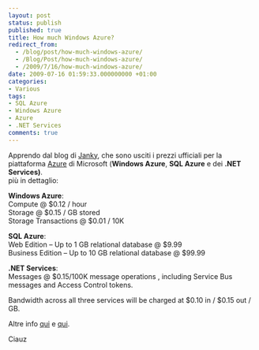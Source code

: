 ```yaml
---
layout: post
status: publish
published: true
title: How much Windows Azure?
redirect_from: 
  - /blog/post/how-much-windows-azure/
  - /Blog/Post/how-much-windows-azure/
  - /2009/7/16/how-much-windows-azure/
date: 2009-07-16 01:59:33.000000000 +01:00
categories:
- Various
tags:
- SQL Azure
- Windows Azure
- Azure
- .NET Services
comments: true
---
```

<p>Apprendo dal blog di <a target="_blank" rel="nofollow" href="http://blogs.ugidotnet.org/janky" title="Giancarlo Sudano">Janky</a>, che sono usciti i prezzi ufficiali per la piattaforma <a target="_blank" rel="nofollow" href="http://www.microsoft.com/azure/default.mspx" title="Microsoft Azure">Azure</a> di Microsoft (<strong>Windows Azure</strong>, <strong>SQL Azure</strong> e dei <strong>.NET Services)</strong>.     <br />
pi&ugrave; in dettaglio:</p>
<p><strong>Windows Azure</strong>:     <br />
Compute @ $0.12 / hour     <br />
Storage @ $0.15 / GB stored     <br />
Storage Transactions @ $0.01 / 10K</p>
<p><strong>SQL Azure</strong>:     <br />
Web Edition &ndash; Up to 1 GB relational database @ $9.99     <br />
Business Edition &ndash; Up to 10 GB relational database @ $99.99</p>
<p><strong>.NET Services</strong>:     <br />
Messages @ $0.15/100K message operations , including Service Bus messages and Access Control tokens.</p>
<p>Bandwidth across all three services will be charged at $0.10 in / $0.15 out / GB.</p>
<p>Altre info <a target="_blank" rel="nofollow" href="http://blogs.msdn.com/windowsazure/archive/2009/07/14/confirming-commercial-availability-and-announcing-business-model.aspx" title="Windows Azure">qui</a> e <a target="_blank" rel="nofollow" href="http://www.davidchappell.com/blog/2009/07/windows-azure-and-isvs-guide-for.html" title="Windows Azure">qui</a>.</p>
<p>Ciauz</p>
